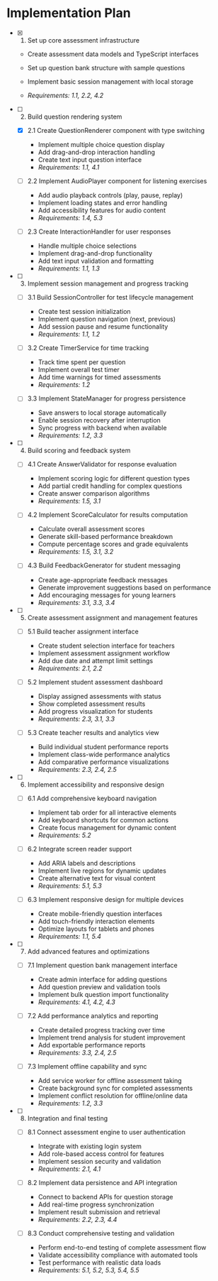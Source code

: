 # Implementation Plan

- [x] 1. Set up core assessment infrastructure



  - Create assessment data models and TypeScript interfaces
  - Set up question bank structure with sample questions
  - Implement basic session management with local storage





  - _Requirements: 1.1, 2.2, 4.2_

- [ ] 2. Build question rendering system
  - [x] 2.1 Create QuestionRenderer component with type switching


    - Implement multiple choice question display
    - Add drag-and-drop interaction handling
    - Create text input question interface
    - _Requirements: 1.1, 4.1_


  
  - [ ] 2.2 Implement AudioPlayer component for listening exercises
    - Add audio playback controls (play, pause, replay)
    - Implement loading states and error handling
    - Add accessibility features for audio content
    - _Requirements: 1.4, 5.3_
  
  - [ ] 2.3 Create InteractionHandler for user responses
    - Handle multiple choice selections
    - Implement drag-and-drop functionality
    - Add text input validation and formatting
    - _Requirements: 1.1, 1.3_

- [ ] 3. Implement session management and progress tracking
  - [ ] 3.1 Build SessionController for test lifecycle management
    - Create test session initialization
    - Implement question navigation (next, previous)
    - Add session pause and resume functionality
    - _Requirements: 1.1, 1.2_
  
  - [ ] 3.2 Create TimerService for time tracking
    - Track time spent per question
    - Implement overall test timer
    - Add time warnings for timed assessments
    - _Requirements: 1.2_
  
  - [ ] 3.3 Implement StateManager for progress persistence
    - Save answers to local storage automatically
    - Enable session recovery after interruption
    - Sync progress with backend when available
    - _Requirements: 1.2, 3.3_

- [ ] 4. Build scoring and feedback system
  - [ ] 4.1 Create AnswerValidator for response evaluation
    - Implement scoring logic for different question types
    - Add partial credit handling for complex questions
    - Create answer comparison algorithms
    - _Requirements: 1.5, 3.1_
  
  - [ ] 4.2 Implement ScoreCalculator for results computation
    - Calculate overall assessment scores
    - Generate skill-based performance breakdown
    - Compute percentage scores and grade equivalents
    - _Requirements: 1.5, 3.1, 3.2_
  
  - [ ] 4.3 Build FeedbackGenerator for student messaging
    - Create age-appropriate feedback messages
    - Generate improvement suggestions based on performance
    - Add encouraging messages for young learners
    - _Requirements: 3.1, 3.3, 3.4_

- [ ] 5. Create assessment assignment and management features
  - [ ] 5.1 Build teacher assignment interface
    - Create student selection interface for teachers
    - Implement assessment assignment workflow
    - Add due date and attempt limit settings
    - _Requirements: 2.1, 2.2_
  
  - [ ] 5.2 Implement student assessment dashboard
    - Display assigned assessments with status
    - Show completed assessment results
    - Add progress visualization for students
    - _Requirements: 2.3, 3.1, 3.3_
  
  - [ ] 5.3 Create teacher results and analytics view
    - Build individual student performance reports
    - Implement class-wide performance analytics
    - Add comparative performance visualizations
    - _Requirements: 2.3, 2.4, 2.5_

- [ ] 6. Implement accessibility and responsive design
  - [ ] 6.1 Add comprehensive keyboard navigation
    - Implement tab order for all interactive elements
    - Add keyboard shortcuts for common actions
    - Create focus management for dynamic content
    - _Requirements: 5.2_
  
  - [ ] 6.2 Integrate screen reader support
    - Add ARIA labels and descriptions
    - Implement live regions for dynamic updates
    - Create alternative text for visual content
    - _Requirements: 5.1, 5.3_
  
  - [ ] 6.3 Implement responsive design for multiple devices
    - Create mobile-friendly question interfaces
    - Add touch-friendly interaction elements
    - Optimize layouts for tablets and phones
    - _Requirements: 1.1, 5.4_

- [ ] 7. Add advanced features and optimizations
  - [ ] 7.1 Implement question bank management interface
    - Create admin interface for adding questions
    - Add question preview and validation tools
    - Implement bulk question import functionality
    - _Requirements: 4.1, 4.2, 4.3_
  
  - [ ] 7.2 Add performance analytics and reporting
    - Create detailed progress tracking over time
    - Implement trend analysis for student improvement
    - Add exportable performance reports
    - _Requirements: 3.3, 2.4, 2.5_
  
  - [ ] 7.3 Implement offline capability and sync
    - Add service worker for offline assessment taking
    - Create background sync for completed assessments
    - Implement conflict resolution for offline/online data
    - _Requirements: 1.2, 3.3_

- [ ] 8. Integration and final testing
  - [ ] 8.1 Connect assessment engine to user authentication
    - Integrate with existing login system
    - Add role-based access control for features
    - Implement session security and validation
    - _Requirements: 2.1, 4.1_
  
  - [ ] 8.2 Implement data persistence and API integration
    - Connect to backend APIs for question storage
    - Add real-time progress synchronization
    - Implement result submission and retrieval
    - _Requirements: 2.2, 2.3, 4.4_
  
  - [ ] 8.3 Conduct comprehensive testing and validation
    - Perform end-to-end testing of complete assessment flow
    - Validate accessibility compliance with automated tools
    - Test performance with realistic data loads
    - _Requirements: 5.1, 5.2, 5.3, 5.4, 5.5_